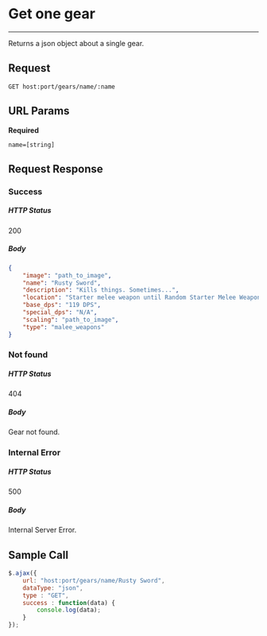 # Get one gear
---

Returns a json object about a single gear.

## Request

`GET host:port/gears/name/:name`

## URL Params

**Required**

`name=[string]`

## Request Response

### Success

##### HTTP Status

200

##### Body

```json
{
    "image": "path_to_image",
    "name": "Rusty Sword",
    "description": "Kills things. Sometimes...",
    "location": "Starter melee weapon until Random Starter Melee Weapon is purchased (found in secret tile near the place where you start afterwards)",
    "base_dps": "119 DPS",
    "special_dps": "N/A",
    "scaling": "path_to_image",
    "type": "malee_weapons"
}
```

### Not found

##### HTTP Status

404

##### Body

Gear not found.

### Internal Error

##### HTTP Status

500

##### Body

Internal Server Error.

## Sample Call

```javascript
$.ajax({
    url: "host:port/gears/name/Rusty Sword",
    dataType: "json",
    type : "GET",
    success : function(data) {
        console.log(data);
    }
});
```
